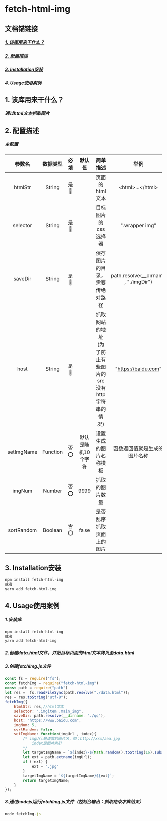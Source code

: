 # fetch-html-img

## 文档锚链接
##### [1. 该库用来干什么？](#oo)
##### [2. 配置描述](#bb)
##### [3. Installation安装](#cc)
##### [4. Usage使用案例](#dd)

## <span id=oo>1. 该库用来干什么？</span>
##### 通过html文本抓取图片

## <span id=bb>2. 配置描述</span>
##### 主配置
| 参数名 | 数据类型 |  必填|默认值  |简单描述 |举例|
| :----:| :----:   | :----:  | :----: |  :----: |:----: |
| htmlStr | String|是🐢 |   | 页面的html文本 |\<html>...\</html>|
| selector | String|是🐢 |   | 目标图片的css选择器 |".wrapper img"|
| saveDir | String|是🐢 |   | 保存图片的目录，需要传绝对路径 |path.resolve(__dirname , "./imgDir")|
| host | String|是🐢 |   | 抓取网站的地址(为了防止有些图片的src没有http字符串的情况) |"https://baidu.com"|
| setImgName | Function|否⭕ |  默认是随机10个字符 | 设置生成的图片名称模板 |函数返回值就是生成的图片名称|
| imgNum | Number|否⭕ | 9999 | 抓取的图片数量||
| sortRandom | Boolean|否⭕ | false | 是否乱序抓取页面上的图片 |

## <span id=cc>3. Installation安装</span>
```js
npm install fetch-html-img
或者
yarn add fetch-html-img
```

## <span id=dd>4. Usage使用案例</span>
##### 1.安装库
```js
npm install fetch-html-img
或者
yarn add fetch-html-img
```
##### 2.创建data.html文件，并把目标页面的html文本拷贝至data.html
##### 3.创建fetchImg.js文件
```js
const fs = require("fs");
const fetchImg = require("fetch-html-img")
const path = require("path")
let res =  fs.readFileSync(path.resolve("./data.html"));
res = res.toString("utf-8");
fetchImg({
    htmlStr: res,//html文本
    selector: ".imgitem .main_img",
    saveDir: path.resolve(__dirname, "./qq"),
    host: "https://www.baidu.com",
    imgNum: 5,
    sortRandom: false,
    setImgName: function(imgUrl , index){
        /* imgUrl是请求的图片名，如：http://xxx/aaa.jpg
            index是图片索引
        */
        let targetImgName = `${index}-${Math.random().toString(16).substr(2, 5)}${Math.random().toString(16).substr(2, 5)}`;
        let ext = path.extname(imgUrl);
        if (!ext) {
            ext = ".jpg"
        }
        targetImgName = `${targetImgName}${ext}`;
        return targetImgName;
    }
});

```
##### 3.通过nodejs运行fetchImg.js文件（控制台输出：抓取结束才算结束）
```js
node fetchImg.js
```


